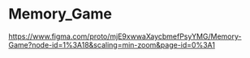 # Memory_Game
https://www.figma.com/proto/mjE9xwwaXaycbmefPsyYMG/Memory-Game?node-id=1%3A18&scaling=min-zoom&page-id=0%3A1
